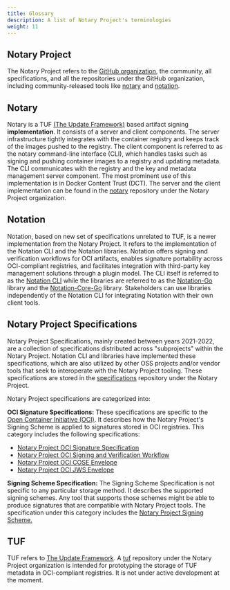 ```yaml
---
title: Glossary
description: A list of Notary Project's terminologies 
weight: 11
---
```

## Notary Project 
The Notary Project refers to the [GitHub organization](https://github.com/notaryproject), the community, all specifications, and all the repositories under the GitHub organization, including community-released tools like [notary](https://github.com/notaryproject/notary) and [notation](https://github.com/notaryproject/notation).
## Notary 
Notary is a TUF [(The Update Framework)](https://theupdateframework.com/) based artifact signing **implementation**. It consists of a server and client components. The server infrastructure tightly integrates with the container registry and keeps track of the images pushed to the registry. The client component is referred to as the notary command-line interface (CLI), which handles tasks such as signing and pushing container images to a registry and updating metadata. The CLI communicates with the registry and the key and metadata management server component. The most prominent use of this implementation is in Docker Content Trust (DCT). The server and the client implementation can be found in the [notary](https://github.com/notaryproject/notary) repository under the Notary Project organization.
## Notation
Notation, based on new set of specifications unrelated to TUF, is a newer implementation from the Notary Project. It refers to the implementation of the Notation CLI and the Notation libraries. Notation offers signing and verification workflows for OCI artifacts, enables signature portability across OCI-compliant registries, and facilitates integration with third-party key management solutions through a plugin model. The CLI itself is referred to as the [Notation CLI](https://github.com/notaryproject/notation) while the libraries are referred to as the [Notation-Go](https://github.com/notaryproject/notation-go) library and the [Notation-Core-Go](https://github.com/notaryproject/notation-core-go) library. Stakeholders can use libraries independently of the Notation CLI for integrating Notation with their own client tools.
## Notary Project Specifications
Notary Project Specifications, mainly created between years 2021-2022, are a collection of specifications distributed across "subprojects" within the Notary Project. Notation CLI and libraries have implemented these specifications, which are also utilized by other OSS projects and/or vendor tools that seek to interoperate with the Notary Project tooling. These specifications are stored in the [specifications](https://github.com/notaryproject/specifications) repository under the Notary Project.

Notary Project specifications are categorized into:

**OCI Signature Specifications:**
These specifications are specific to the [Open Container Initiative (OCI)](https://github.com/opencontainers). It describes how the Notary Project's Signing Scheme is applied to signatures stored in OCI registries. This category includes the following specifications:
- [Notary Project OCI Signature Specification](https://github.com/notaryproject/specifications/blob/main/specs/signature-specification.md)
- [Notary Project OCI Signing and Verification Workflow](https://github.com/notaryproject/specifications/blob/main/specs/signing-and-verification-workflow.md)
- [Notary Project OCI COSE Envelope](https://github.com/notaryproject/specifications/blob/main/specs/signature-envelope-cose.md)
- [Notary Project OCI JWS Envelope](https://github.com/notaryproject/specifications/blob/main/specs/signature-envelope-jws.md)

**Signing Scheme Specification:** The Signing Scheme Specification is not specific to any particular storage method. It describes the supported signing schemes. Any tool that supports those schemes might be able to produce signatures that are compatible with Notary Project tools. The specification under this category includes the [Notary Project Signing Scheme.](https://github.com/notaryproject/specifications/blob/main/specs/signing-scheme.md)
## TUF
TUF refers to [The Update Framework](https://theupdateframework.com/). A [tuf](https://github.com/notaryproject/tuf) repository under the Notary Project organization is intended for prototyping the storage of TUF metadata in OCI-compliant registries. It is not under active development at the moment.